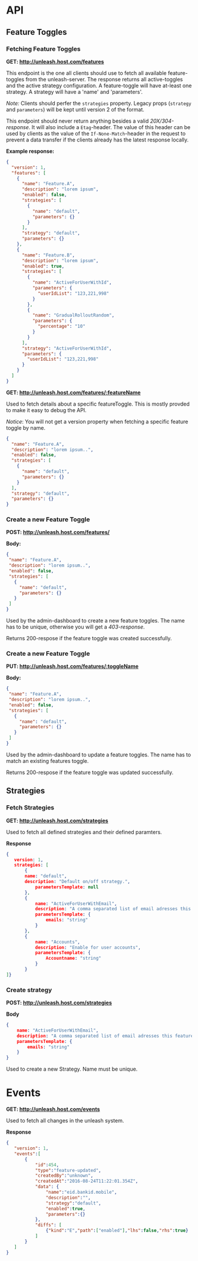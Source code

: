 # API

## Feature Toggles

### Fetching Feature Toggles

**GET: http://unleash.host.com/features**

This endpoint is the one all clients should use to fetch all available feature-toggles 
from the unleash-server. The response returns all active-toggles and the active 
strategy configuration. A feature-toggle will have at-least one strategy. A 
strategy will have a 'name' and 'parameters'.

_Note:_ Clients should perfer the `strategies` property. Legacy props (`strategy` and `parameters`) 
will be kept until version 2 of the format.   

This endpoint should never return anything besides a valid *20X/304-response*. It will also 
include a `Etag`-header. The value of this header can be used by clients as the value of 
the `If-None-Match`-header in the request to prevent a data transfer if the clients already
has the latest response locally. 

**Example response:**
```json
{
  "version": 1,
  "features": [
    {
      "name": "Feature.A",
      "description": "lorem ipsum",
      "enabled": false,
      "strategies": [
        {
          "name": "default",
          "parameters": {}
        }
      ],
      "strategy": "default",
      "parameters": {}
    },
    {
      "name": "Feature.B",
      "description": "lorem ipsum",
      "enabled": true,
      "strategies": [
        {
          "name": "ActiveForUserWithId",
          "parameters": {
            "userIdList": "123,221,998"
          }
        },
        {
          "name": "GradualRolloutRandom",
          "parameters": {
            "percentage": "10"
          }
        }
      ],
      "strategy": "ActiveForUserWithId",
      "parameters": {
        "userIdList": "123,221,998"
      }
    }
  ]
}
```

**GET: http://unleash.host.com/features/:featureName**

Used to fetch details about a specific featureToggle. This is mostly provded to make it easy to debug the API. 

_Notice_: You will not get a version property when fetching a specific feature toggle by name.  

```json
{
  "name": "Feature.A",
  "description": "lorem ipsum..",
  "enabled": false,
  "strategies": [
    {
      "name": "default",
      "parameters": {}
    }
  ],
  "strategy": "default",
  "parameters": {}
}
```


### Create a new Feature Toggle

**POST: http://unleash.host.com/features/**

**Body:**
 ```json
{
  "name": "Feature.A",
  "description": "lorem ipsum..",
  "enabled": false,
  "strategies": [
    {
      "name": "default",
      "parameters": {}
    }
  ]
}
```

Used by the admin-dashboard to create a new feature toggles. The name has to be unique, 
otherwise you will get a _403-response_.  

Returns 200-respose if the feature toggle was created successfully. 

### Create a new Feature Toggle

**PUT: http://unleash.host.com/features/:toggleName**

**Body:**
 ```json
{
  "name": "Feature.A",
  "description": "lorem ipsum..",
  "enabled": false,
  "strategies": [
    {
      "name": "default",
      "parameters": {}
    }
  ]
}
```

Used by the admin-dashboard to update a feature toggles. The name has to match an existing features toggle. 

Returns 200-respose if the feature toggle was updated successfully. 


## Strategies

### Fetch Strategies 
**GET: http://unleash.host.com/strategies**

Used to fetch all defined strategies and their defined paramters. 

**Response**

 ```json
{
    version: 1,
    strategies: [
        {
        name: "default",
        description: "Default on/off strategy.",
            parametersTemplate: null
        },
        {
            name: "ActiveForUserWithEmail",
            description: "A comma separated list of email adresses this feature should be active for.",
            parametersTemplate: {
                emails: "string"
            }
        },
        {
            name: "Accounts",
            description: "Enable for user accounts",
            parametersTemplate: {
                Accountname: "string"
            }
        }
]}
```

### Create strategy

**POST: http://unleash.host.com/strategies**

**Body**

```json
{
    name: "ActiveForUserWithEmail",
    description: "A comma separated list of email adresses this feature should be active for.",
    parametersTemplate: {
        emails: "string"
    }
}
```

Used to create a new Strategy. Name must be unique. 



# Events

**GET: http://unleash.host.com/events**

Used to fetch all changes in the unleash system. 

**Response**

 ```json
{
    "version": 1,
    "events":[
        {
            "id":454,
            "type":"feature-updated",
            "createdBy":"unknown",
            "createdAt":"2016-08-24T11:22:01.354Z",
            "data": {
                "name":"eid.bankid.mobile",
                "description":"",
                "strategy":"default",
                "enabled":true,
                "parameters":{}
            },
            "diffs": [
                {"kind":"E","path":["enabled"],"lhs":false,"rhs":true}
            ]
        }
    ]
}
```
